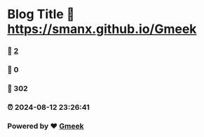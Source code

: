 # Blog Title :link: https://smanx.github.io/Gmeek 
### :page_facing_up: [2](https://smanx.github.io/Gmeek/tag.html) 
### :speech_balloon: 0 
### :hibiscus: 302 
### :alarm_clock: 2024-08-12 23:26:41 
### Powered by :heart: [Gmeek](https://github.com/Meekdai/Gmeek)
